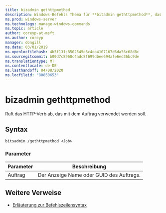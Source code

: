 ```yaml
---
title: bizadmin gethttpmethod
description: Windows-Befehls Thema für **bitadmin gethttpmethod**, das das für den Auftrag zu verwendende HTTP-Verb abruft.
ms.prod: windows-server
ms.technology: manage-windows-commands
ms.topic: article
author: coreyp-at-msft
ms.author: coreyp
manager: dongill
ms.date: 03/01/2019
ms.openlocfilehash: 4b5f131c8502545e3c4ea4107167d6da56c68d8c
ms.sourcegitcommit: b00d7c8968c4adc8f699dbee694afe6ed36bc9de
ms.translationtype: MT
ms.contentlocale: de-DE
ms.lasthandoff: 04/08/2020
ms.locfileid: "80850653"
---
```

# <a name="bitsadmin-gethttpmethod"></a>bizadmin gethttpmethod

Ruft das HTTP-Verb ab, das mit dem Auftrag verwendet werden soll.

## <a name="syntax"></a>Syntax

```
bitsadmin /gethttpmethod <Job>
```

### <a name="parameters"></a>Parameter

| Parameter | Beschreibung |
| -------------- | -------------- |
| Auftrag | Der Anzeige Name oder GUID des Auftrags. |

## <a name="additional-references"></a>Weitere Verweise

- [Erläuterung zur Befehlszeilensyntax](command-line-syntax-key.md)